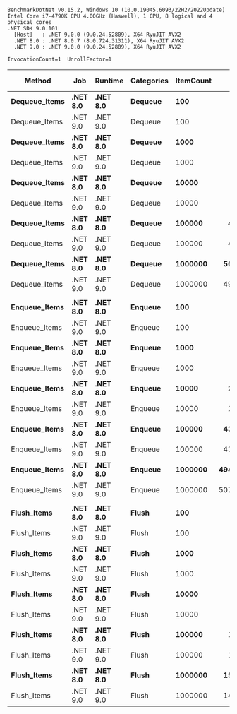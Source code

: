 ```

BenchmarkDotNet v0.15.2, Windows 10 (10.0.19045.6093/22H2/2022Update)
Intel Core i7-4790K CPU 4.00GHz (Haswell), 1 CPU, 8 logical and 4 physical cores
.NET SDK 9.0.101
  [Host]   : .NET 9.0.0 (9.0.24.52809), X64 RyuJIT AVX2
  .NET 8.0 : .NET 8.0.7 (8.0.724.31311), X64 RyuJIT AVX2
  .NET 9.0 : .NET 9.0.0 (9.0.24.52809), X64 RyuJIT AVX2

InvocationCount=1  UnrollFactor=1  

```
| Method        | Job      | Runtime  | Categories | ItemCount | Mean [ns]     | Error [ns]   | StdDev [ns]   | Median [ns]   | Gen0       | Gen1       | Gen2      | Allocated [B] |
|-------------- |--------- |--------- |----------- |---------- |--------------:|-------------:|--------------:|--------------:|-----------:|-----------:|----------:|--------------:|
| **Dequeue_Items** | **.NET 8.0** | **.NET 8.0** | **Dequeue**    | **100**       |      **13,791.7** |        **115.3** |         **90.03** |      **13,800.0** |     **0.0000** |     **0.0000** |    **0.0000** |             **0** |
| Dequeue_Items | .NET 9.0 | .NET 9.0 | Dequeue    | 100       |      12,650.0 |        234.1 |        207.55 |      12,700.0 |     0.0000 |     0.0000 |    0.0000 |             0 |
| **Dequeue_Items** | **.NET 8.0** | **.NET 8.0** | **Dequeue**    | **1000**      |     **110,472.5** |      **3,306.0** |      **9,270.46** |     **107,700.0** |     **0.0000** |     **0.0000** |    **0.0000** |             **0** |
| Dequeue_Items | .NET 9.0 | .NET 9.0 | Dequeue    | 1000      |     108,751.1 |      3,044.9 |      8,386.63 |     105,950.0 |     0.0000 |     0.0000 |    0.0000 |             0 |
| **Dequeue_Items** | **.NET 8.0** | **.NET 8.0** | **Dequeue**    | **10000**     |     **734,922.1** |     **36,082.7** |    **103,527.97** |     **742,300.0** |     **0.0000** |     **0.0000** |    **0.0000** |             **0** |
| Dequeue_Items | .NET 9.0 | .NET 9.0 | Dequeue    | 10000     |     749,030.5 |     19,725.6 |     56,596.32 |     732,200.0 |     0.0000 |     0.0000 |    0.0000 |             0 |
| **Dequeue_Items** | **.NET 8.0** | **.NET 8.0** | **Dequeue**    | **100000**    |   **4,080,945.8** |    **153,632.4** |    **410,075.98** |   **3,952,200.0** |     **0.0000** |     **0.0000** |    **0.0000** |             **0** |
| Dequeue_Items | .NET 9.0 | .NET 9.0 | Dequeue    | 100000    |   4,107,358.3 |    153,398.9 |    412,096.22 |   3,965,200.0 |     0.0000 |     0.0000 |    0.0000 |             0 |
| **Dequeue_Items** | **.NET 8.0** | **.NET 8.0** | **Dequeue**    | **1000000**   |  **56,987,854.1** |  **3,576,267.3** | **10,432,140.27** |  **55,287,850.0** |     **0.0000** |     **0.0000** |    **0.0000** |           **192** |
| Dequeue_Items | .NET 9.0 | .NET 9.0 | Dequeue    | 1000000   |  49,353,068.2 |  1,608,082.6 |  4,347,545.10 |  49,093,000.0 |     0.0000 |     0.0000 |    0.0000 |            96 |
|               |          |          |            |           |               |              |               |               |            |            |           |               |
| **Enqueue_Items** | **.NET 8.0** | **.NET 8.0** | **Enqueue**    | **100**       |      **96,904.2** |      **2,916.5** |      **8,414.91** |      **93,350.0** |     **0.0000** |     **0.0000** |    **0.0000** |         **32512** |
| Enqueue_Items | .NET 9.0 | .NET 9.0 | Enqueue    | 100       |     108,908.5 |      2,720.9 |      7,762.74 |     107,000.0 |     0.0000 |     0.0000 |    0.0000 |         32512 |
| **Enqueue_Items** | **.NET 8.0** | **.NET 8.0** | **Enqueue**    | **1000**      |     **532,425.0** |     **15,648.6** |     **44,137.07** |     **522,850.0** |     **0.0000** |     **0.0000** |    **0.0000** |        **296800** |
| Enqueue_Items | .NET 9.0 | .NET 9.0 | Enqueue    | 1000      |     684,276.4 |     24,290.0 |     67,307.34 |     672,300.0 |     0.0000 |     0.0000 |    0.0000 |        296800 |
| **Enqueue_Items** | **.NET 8.0** | **.NET 8.0** | **Enqueue**    | **10000**     |   **2,592,302.1** |    **182,349.3** |    **526,119.55** |   **2,683,450.0** |     **0.0000** |     **0.0000** |    **0.0000** |       **2419360** |
| Enqueue_Items | .NET 9.0 | .NET 9.0 | Enqueue    | 10000     |   2,379,062.4 |    131,741.0 |    373,727.30 |   2,392,200.0 |     0.0000 |     0.0000 |    0.0000 |       2419360 |
| **Enqueue_Items** | **.NET 8.0** | **.NET 8.0** | **Enqueue**    | **100000**    |  **43,162,093.9** |  **2,337,976.8** |  **6,819,988.47** |  **45,486,100.0** |  **4000.0000** |  **2000.0000** | **1000.0000** |      **23803472** |
| Enqueue_Items | .NET 9.0 | .NET 9.0 | Enqueue    | 100000    |  43,462,477.6 |  2,012,964.2 |  5,871,911.44 |  45,590,300.0 |  4000.0000 |  2000.0000 | 1000.0000 |      23803368 |
| **Enqueue_Items** | **.NET 8.0** | **.NET 8.0** | **Enqueue**    | **1000000**   | **494,202,318.0** | **11,562,406.1** | **34,092,017.76** | **491,378,800.0** | **32000.0000** | **17000.0000** | **3000.0000** |     **221733648** |
| Enqueue_Items | .NET 9.0 | .NET 9.0 | Enqueue    | 1000000   | 507,353,140.9 | 10,082,583.0 | 18,937,536.42 | 505,428,600.0 | 32000.0000 | 17000.0000 | 3000.0000 |     221618552 |
|               |          |          |            |           |               |              |               |               |            |            |           |               |
| **Flush_Items**   | **.NET 8.0** | **.NET 8.0** | **Flush**      | **100**       |      **32,926.2** |        **727.9** |      **1,955.54** |      **32,950.0** |     **0.0000** |     **0.0000** |    **0.0000** |          **5360** |
| Flush_Items   | .NET 9.0 | .NET 9.0 | Flush      | 100       |      35,002.2 |      1,401.5 |      3,930.05 |      33,600.0 |     0.0000 |     0.0000 |    0.0000 |          5360 |
| **Flush_Items**   | **.NET 8.0** | **.NET 8.0** | **Flush**      | **1000**      |     **102,521.3** |      **4,742.7** |     **13,531.21** |      **98,200.0** |     **0.0000** |     **0.0000** |    **0.0000** |          **5360** |
| Flush_Items   | .NET 9.0 | .NET 9.0 | Flush      | 1000      |      97,174.4 |      3,485.8 |      9,716.97 |      95,800.0 |     0.0000 |     0.0000 |    0.0000 |          5360 |
| **Flush_Items**   | **.NET 8.0** | **.NET 8.0** | **Flush**      | **10000**     |     **325,469.1** |     **27,820.9** |     **79,374.52** |     **341,350.0** |     **0.0000** |     **0.0000** |    **0.0000** |          **5360** |
| Flush_Items   | .NET 9.0 | .NET 9.0 | Flush      | 10000     |     324,074.0 |     18,964.6 |     54,717.26 |     318,550.0 |     0.0000 |     0.0000 |    0.0000 |          5360 |
| **Flush_Items**   | **.NET 8.0** | **.NET 8.0** | **Flush**      | **100000**    |   **1,551,450.0** |     **63,661.2** |    **175,341.37** |   **1,508,250.0** |     **0.0000** |     **0.0000** |    **0.0000** |          **5360** |
| Flush_Items   | .NET 9.0 | .NET 9.0 | Flush      | 100000    |   1,703,812.9 |    166,515.9 |    472,377.85 |   1,505,500.0 |     0.0000 |     0.0000 |    0.0000 |          5360 |
| **Flush_Items**   | **.NET 8.0** | **.NET 8.0** | **Flush**      | **1000000**   |  **15,530,521.8** |    **307,770.2** |    **655,883.45** |  **15,314,400.0** |     **0.0000** |     **0.0000** |    **0.0000** |          **5360** |
| Flush_Items   | .NET 9.0 | .NET 9.0 | Flush      | 1000000   |  14,727,569.2 |    277,845.5 |    232,013.56 |  14,707,100.0 |     0.0000 |     0.0000 |    0.0000 |          5360 |
